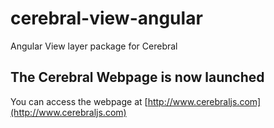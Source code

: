 # cerebral-view-angular
Angular View layer package for Cerebral

## The Cerebral Webpage is now launched
You can access the webpage at [http://www.cerebraljs.com](http://www.cerebraljs.com)
